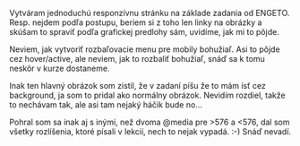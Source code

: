 Vytváram jednoduchú responzívnu stránku na základe zadania od ENGETO. Resp. nejdem podľa postupu, beriem si z toho len linky na obrázky a skúšam to spraviť podľa grafickej predlohy sám, uvidíme, jak mi to pôjde.

Neviem, jak vytvoriť rozbaľovacie menu pre mobily bohužiaľ. Asi to pôjde cez hover/active, ale neviem, jak to rozbaliť bohužiaľ, snáď sa k tomu neskôr v kurze dostaneme.

Inak ten hlavný obrázok som zistil, že v zadaní píšu že to mám ísť cez background, ja som to pridal ako normálny obrázok. Nevidím rozdiel, takže to nechávam tak, ale asi tam nejaký háčik bude no... 

Pohral som sa inak aj s inými, než dvoma @media pre >576 a <576, dal som všetky rozlíšenia, ktoré písali v lekcií, nech to nejak vypadá. :-) Snáď nevadí. 
